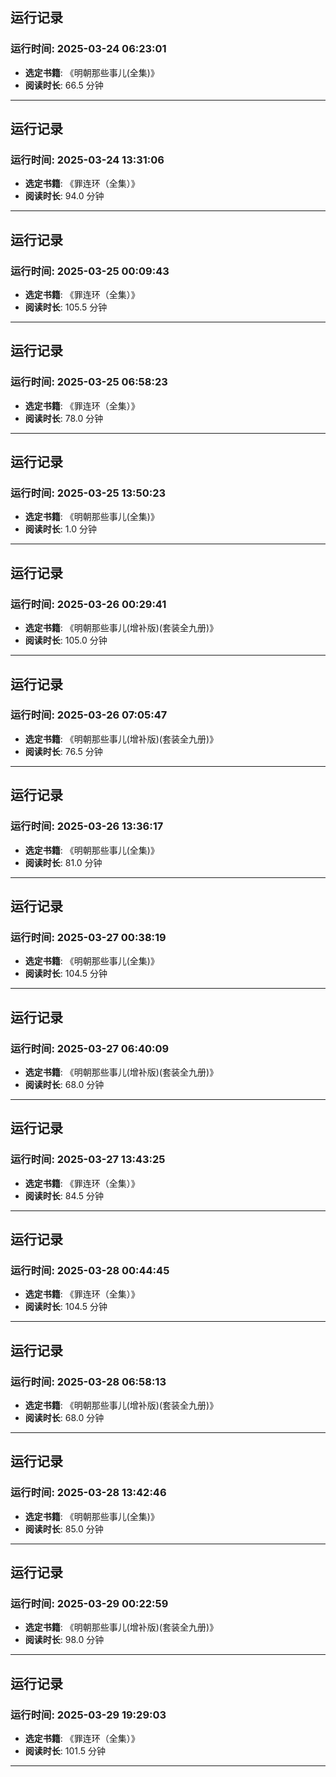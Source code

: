 ## 运行记录
### 运行时间: 2025-03-24 06:23:01
- **选定书籍**: 《明朝那些事儿(全集)》
- **阅读时长**: 66.5 分钟
------------------------------
## 运行记录
### 运行时间: 2025-03-24 13:31:06
- **选定书籍**: 《罪连环（全集）》
- **阅读时长**: 94.0 分钟
------------------------------
## 运行记录
### 运行时间: 2025-03-25 00:09:43
- **选定书籍**: 《罪连环（全集）》
- **阅读时长**: 105.5 分钟
------------------------------
## 运行记录
### 运行时间: 2025-03-25 06:58:23
- **选定书籍**: 《罪连环（全集）》
- **阅读时长**: 78.0 分钟
------------------------------
## 运行记录
### 运行时间: 2025-03-25 13:50:23
- **选定书籍**: 《明朝那些事儿(全集)》
- **阅读时长**: 1.0 分钟
------------------------------
## 运行记录
### 运行时间: 2025-03-26 00:29:41
- **选定书籍**: 《明朝那些事儿(增补版)(套装全九册)》
- **阅读时长**: 105.0 分钟
------------------------------
## 运行记录
### 运行时间: 2025-03-26 07:05:47
- **选定书籍**: 《明朝那些事儿(增补版)(套装全九册)》
- **阅读时长**: 76.5 分钟
------------------------------
## 运行记录
### 运行时间: 2025-03-26 13:36:17
- **选定书籍**: 《明朝那些事儿(全集)》
- **阅读时长**: 81.0 分钟
------------------------------
## 运行记录
### 运行时间: 2025-03-27 00:38:19
- **选定书籍**: 《明朝那些事儿(全集)》
- **阅读时长**: 104.5 分钟
------------------------------
## 运行记录
### 运行时间: 2025-03-27 06:40:09
- **选定书籍**: 《明朝那些事儿(增补版)(套装全九册)》
- **阅读时长**: 68.0 分钟
------------------------------
## 运行记录
### 运行时间: 2025-03-27 13:43:25
- **选定书籍**: 《罪连环（全集）》
- **阅读时长**: 84.5 分钟
------------------------------
## 运行记录
### 运行时间: 2025-03-28 00:44:45
- **选定书籍**: 《罪连环（全集）》
- **阅读时长**: 104.5 分钟
------------------------------
## 运行记录
### 运行时间: 2025-03-28 06:58:13
- **选定书籍**: 《明朝那些事儿(增补版)(套装全九册)》
- **阅读时长**: 68.0 分钟
------------------------------
## 运行记录
### 运行时间: 2025-03-28 13:42:46
- **选定书籍**: 《明朝那些事儿(全集)》
- **阅读时长**: 85.0 分钟
------------------------------
## 运行记录
### 运行时间: 2025-03-29 00:22:59
- **选定书籍**: 《明朝那些事儿(增补版)(套装全九册)》
- **阅读时长**: 98.0 分钟
------------------------------
## 运行记录
### 运行时间: 2025-03-29 19:29:03
- **选定书籍**: 《罪连环（全集）》
- **阅读时长**: 101.5 分钟
------------------------------
